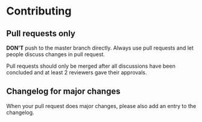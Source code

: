 # Contributing

## Pull requests only

**DON'T** push to the master branch directly. Always use pull requests and
let people discuss changes in pull request.

Pull requests should only be merged after all discussions have been
concluded and at least 2 reviewers gave their approvals.

## Changelog for major changes

When your pull request does major changes, please also add an entry to the changelog.

